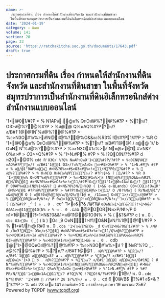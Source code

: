 ```yaml
---
name: >-
  ประกาศกรมที่ดิน เรื่อง กำหนดให้สำนักงานที่ดินจังหวัด และสำนักงานที่ดินสาขา
  ในพื้นที่จังหวัดสมุทรปราการเป็นสำนักงานที่ดินอิเล็กทรอนิกส์ต่างสำนักงานแบบออนไลน์
date: '2024-01-19'
category: ง พิเศษ
volume: 141
section: 20
page: 23
source: 'https://ratchakitcha.soc.go.th/documents/17643.pdf'
draft: true
---
```


# ประกาศกรมที่ดิน เรื่อง กำหนดให้สำนักงานที่ดินจังหวัด และสำนักงานที่ดินสาขา ในพื้นที่จังหวัดสมุทรปราการเป็นสำนักงานที่ดินอิเล็กทรอนิกส์ต่างสำนักงานแบบออนไลน์

'1>@01/#?P > % N1APอ ํ@ห% QหOสํ@%?@%#?P > %?ห/? O3>สํ@%?@%#?P > %ส@@ Q%พAQ%#?P?ห/? ส/B#1'1@@1N'็%สํ@%?@%#?P > %อ>N3O#1อ%>ส์!N@สํ@%?@%O&&ออ%R3%์ !@/#?P1/#?P > %R O '1>@0ํ@ห% QหOสํ@%?@%#?P > %?ห/? ส/B#1'1@@1 / ส@@ 1// b OหN N'็%สํ@%?@%#?P > %อ>N3O#1อ%>ส์ Nพ@>@1 #>N&?0%ส>#$>O3>%>!>11/Q%ห%?สAอOส ส>#$>Q%#?P > % '1>N.#P% #?P > % !?QO!N/?%#?P d พ20>@0% `cdd R'O3O/ %?Q% NพAPอQหO'1>@%#?P/?#?P > %อ0CNQ%N!พAQ%#?P?ห/? ส/B#1'1@@1 O3>/?ห%?สAอOส ส>#$>Q%#?P > % '1>N.#P% #?P > % ส@/@1"0AP%คํ@อ #>N&?0%ส>#$>O3>#ํ@%>!>11/N?P0/?&#?P > %  สํ@%?@%#?P > % OหNQ OหNห%@Pอ?ห/? #?Pอ$>& ? 1/#?P > %R O '1>@0ํ@ห% QหON'็%สํ@%?@%#?P > %อ>N3O#1อ%>ส์ !N@สํ@%?@%O&&ออ%R3%์ 0N/O%@1 #>N&?0%ส>#$>O3>%>!>11/#?P!Oอ/?@1'1>@0ห1Aอ!Oอ/? @11?/? P 00AP%คํ@อ(N@%1>&&%?  #>N&?0%3N/ห%O@ ( 1>&& e-QLands) O3>(COอ!OอR' ํ @N%>%@1 #?Pสํ@%?@%#?P > %#?P!Oอ@1#ํ@%>!>11/ O /0!%Nอ ( R/Nส@/@1"/อ&อํ@%@R O ) อ@0?0อํ@%@!@/ค/@/Q%/@!1@ e_ /11คสอ OหN'1>//3ห/@0#?P > % @POORNพ>P/N!>/ P 0พ1>1@&??!>OORNพ>P/N!>/'1>//3ห/@0#?P > % ( &?&#?P _^ ) พ . 0 . `cc^ '1>อ&?& /@!1@ a` OหNพ1>1@&??!>1>N&?0&&1>ห@11@@1O(N% > % พ . 0 . `cab @POORNพ>P/N!>/P 0 พ1>1@&??!>1>N&?0&&1>ห@11@@1O(N% > % ( &?&#?P c ) พ . 0 . `cbc O3>Oอ ` ( _ ) ( b ) Oอ _9 OหN1>#1/O&NสN/%1@@11/#?P > % 1>#1//ห@ R#0 พ . 0 . `cce '1>อ&?&Oอ _d OหN1>N&?0&1/#?P > % /N@ O /0ห3?Nฑ์ O3>/>$?@1 #>N&?0%ส>#$>O3>%>!>11/Q%สํ@%?@%#?P > %อ>N3O#1อ%>ส์ สํ@%?@%#?P > %อ>N3O#1อ%>ส์!N@สํ@%?@%O&&ออ%R3%์ O3>สํ@%?@%#?P > %อ>N3O#1อ%>ส์#?Q1>&& พ . 0 . `cdb @'1>@0QหOสํ@%?@%#?P > %อ>N3O#1อ%>ส์ ? !NอR'%?Q _ . สํ@%?@%#?P > %?ห/? ส/B#1'1@@1 ` . สํ@%?@%#?P > %?ห/? ส/B#1'1@@1 ส@@&@พ3? a . สํ@%?@%#?P > %?ห/? ส/B#1'1@@1 ส@@พ1>'1>O  b . สํ@%?@%#?P > %?ห/? ส/B#1'1@@1 ส@@พ1>ส/B#1N ? 0์ N'็%สํ@%?@%#?P > %อ>N3O#1อ%>ส์!N@สํ@%?@%O&&ออ%R3%์Nพ@>@1 #>N&?0%ส>#$>O3>%>!>11/ Q%ห%?สAอOส ส>#$>Q%#?P > %'1>N.#P% #?P > %#?PR/N/?@1'1>@0ห1Aอ@11?/? #?Q%?Q !?QO!N/?%#?P `9 /1@ค/ พ . 0 . `cde N'็%!O%R' '1>@0  /?%#?P 28 $?%/@ค/ พ . 0 . `cd 6 0@/B$ ?%#1 อ$>& ? 1/#?P > % หน้า 23 เลม 141 ตอนพิเศษ 20 ง ราชกิจจานุเบกษา 19 มกราคม 2567 Powered by TCPDF (www.tcpdf.org)
